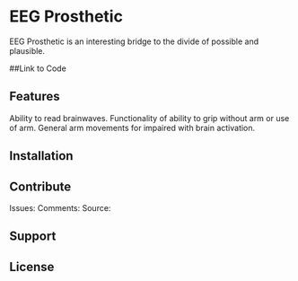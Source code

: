 EEG Prosthetic
==============
EEG Prosthetic is an interesting bridge to the divide of possible and plausible.

##Link to Code

Features
--------

Ability to read brainwaves.
Functionality of ability to grip without arm or use of arm.
General arm movements for impaired with brain activation.

Installation
------------

Contribute
----------

Issues:
Comments:
Source:

Support
-------

License
-------
